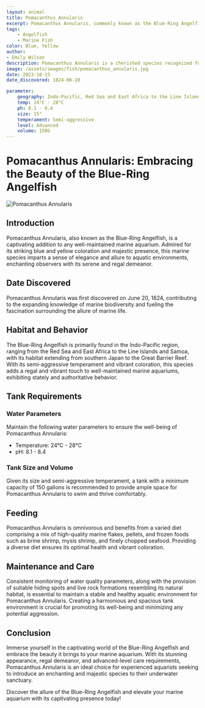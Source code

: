 ```yaml
---
layout: animal
title: Pomacanthus Annularis
excerpt: Pomacanthus Annularis, commonly known as the Blue-Ring Angelfish, is a breathtaking marine species admired for its stunning appearance and majestic presence. With its vibrant coloration and graceful demeanor, it adds a touch of elegance and allure to any well-maintained marine aquarium, captivating the hearts of hobbyists and enthusiasts.
tags:
    - Angelfish
    - Marine Fish
color: Blue, Yellow
author:
- Emily Wilson
description: Pomacanthus Annularis is a cherished species recognized for its exquisite appearance and serene presence.
image: /assets/images/fish/pomacanthus_annularis.jpg
date: 2023-10-15
date_discovered: 1824-06-20

parameter:
    geography: Indo-Pacific, Red Sea and East Africa to the Line Islands and Samoa, north to southern Japan, south to the Great Barrier Reef
    temp: 24°C - 28°C
    ph: 8.1 - 8.4
    size: 15"
    temperament: Semi-aggressive
    level: Advanced
    volume: 150G
---
```


# Pomacanthus Annularis: Embracing the Beauty of the Blue-Ring Angelfish

![Pomacanthus Annularis](pomacanthus_annularis.jpg)

## Introduction

Pomacanthus Annularis, also known as the Blue-Ring Angelfish, is a captivating addition to any well-maintained marine aquarium. Admired for its striking blue and yellow coloration and majestic presence, this marine species imparts a sense of elegance and allure to aquatic environments, enchanting observers with its serene and regal demeanor.

## Date Discovered

Pomacanthus Annularis was first discovered on June 20, 1824, contributing to the expanding knowledge of marine biodiversity and fueling the fascination surrounding the allure of marine life.

## Habitat and Behavior

The Blue-Ring Angelfish is primarily found in the Indo-Pacific region, ranging from the Red Sea and East Africa to the Line Islands and Samoa, with its habitat extending from southern Japan to the Great Barrier Reef. With its semi-aggressive temperament and vibrant coloration, this species adds a regal and vibrant touch to well-maintained marine aquariums, exhibiting stately and authoritative behavior.

## Tank Requirements

### Water Parameters

Maintain the following water parameters to ensure the well-being of Pomacanthus Annularis:

- Temperature: 24°C - 28°C
- pH: 8.1 - 8.4

### Tank Size and Volume

Given its size and semi-aggressive temperament, a tank with a minimum capacity of 150 gallons is recommended to provide ample space for Pomacanthus Annularis to swim and thrive comfortably.

## Feeding

Pomacanthus Annularis is omnivorous and benefits from a varied diet comprising a mix of high-quality marine flakes, pellets, and frozen foods such as brine shrimp, mysis shrimp, and finely chopped seafood. Providing a diverse diet ensures its optimal health and vibrant coloration.

## Maintenance and Care

Consistent monitoring of water quality parameters, along with the provision of suitable hiding spots and live rock formations resembling its natural habitat, is essential to maintain a stable and healthy aquatic environment for Pomacanthus Annularis. Creating a harmonious and spacious tank environment is crucial for promoting its well-being and minimizing any potential aggression.

## Conclusion

Immerse yourself in the captivating world of the Blue-Ring Angelfish and embrace the beauty it brings to your marine aquarium. With its stunning appearance, regal demeanor, and advanced-level care requirements, Pomacanthus Annularis is an ideal choice for experienced aquarists seeking to introduce an enchanting and majestic species to their underwater sanctuary.

Discover the allure of the Blue-Ring Angelfish and elevate your marine aquarium with its captivating presence today!
